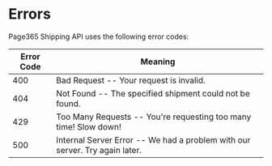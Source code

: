 # Errors

Page365 Shipping API uses the following error codes:


Error Code | Meaning
---------- | -------
400 | Bad Request -- Your request is invalid.
404 | Not Found -- The specified shipment could not be found.
429 | Too Many Requests -- You're requesting too many time! Slow down!
500 | Internal Server Error -- We had a problem with our server. Try again later.
